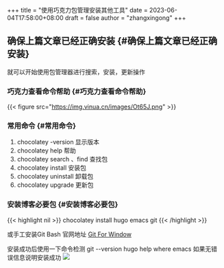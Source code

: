 +++
title = "使用巧克力包管理安装其他工具"
date = 2023-06-04T17:58:00+08:00
draft = false
author = "zhangxingong"
+++

## 确保上篇文章已经正确安装 {#确保上篇文章已经正确安装}

就可以开始使用包管理器进行搜索，安装，更新操作


### 巧克力查看命令帮助 {#巧克力查看命令帮助}

{{< figure src="https://img.vinua.cn/images/Ot65J.png" >}}


### 常用命令 {#常用命令}

1.  chocolatey -version 显示版本
2.  chocolatey help 帮助
3.  chocolatey search 、find 查找包
4.  chocolatey install 安装包
5.  chocolatey uninstall 卸载包
6.  chocolatey upgrade 更新包


### 安装博客必要包 {#安装博客必要包}

{{< highlight nil >}}
chocolatey install hugo emacs git
{{< /highlight >}}

或手工安装Git Bash 官网地址
[Git For Window](https://gitforwindows.org/)

安装成功后使用一下命令检测
git --version
hugo help
where emacs
如果无错误信息说明安装成功
![](https://img.vinua.cn/images/OtSUK.png)
